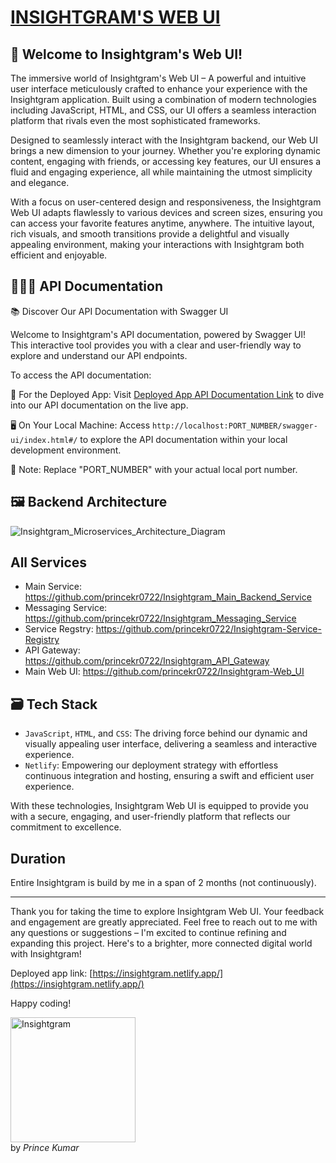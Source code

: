 # [INSIGHTGRAM'S WEB UI](https://classy-sherbet-63a565.netlify.app)

## 🚀 Welcome to Insightgram's Web UI!

The immersive world of Insightgram's Web UI – A powerful and intuitive user interface meticulously crafted to enhance your experience with the Insightgram application. Built using a combination of modern technologies including JavaScript, HTML, and CSS, our UI offers a seamless interaction platform that rivals even the most sophisticated frameworks.

Designed to seamlessly interact with the Insightgram backend, our Web UI brings a new dimension to your journey. Whether you're exploring dynamic content, engaging with friends, or accessing key features, our UI ensures a fluid and engaging experience, all while maintaining the utmost simplicity and elegance.

With a focus on user-centered design and responsiveness, the Insightgram Web UI adapts flawlessly to various devices and screen sizes, ensuring you can access your favorite features anytime, anywhere. The intuitive layout, rich visuals, and smooth transitions provide a delightful and visually appealing environment, making your interactions with Insightgram both efficient and enjoyable.

## 🧑🏻‍💻 API Documentation

📚 Discover Our API Documentation with Swagger UI

Welcome to Insightgram's API documentation, powered by Swagger UI! This interactive tool provides you with a clear and user-friendly way to explore and understand our API endpoints.

To access the API documentation:

🚀 For the Deployed App:
Visit [Deployed App API Documentation Link](https://insightgrammainbackendservice-production.up.railway.app/swagger-ui/index.html#/text) to dive into our API documentation on the live app.

🖥️ On Your Local Machine:
Access `http://localhost:PORT_NUMBER/swagger-ui/index.html#/` to explore the API documentation within your local development environment.

📌 Note: Replace "PORT_NUMBER" with your actual local port number.


## 🖼️ Backend Architecture

![Insightgram_Microservices_Architecture_Diagram](https://github.com/princekr0722/Insightgram-Web_UI/assets/112754559/6da6559e-b146-4e2d-bc07-b29536f3468d)

## All Services

- Main Service: https://github.com/princekr0722/Insightgram_Main_Backend_Service
- Messaging Service: https://github.com/princekr0722/Insightgram_Messaging_Service
- Service Regstry: https://github.com/princekr0722/Insightgram-Service-Registry
- API Gateway: https://github.com/princekr0722/Insightgram_API_Gateway
- Main Web UI: https://github.com/princekr0722/Insightgram-Web_UI

## 🗃️ Tech Stack

- `JavaScript`, `HTML`, and `CSS`: The driving force behind our dynamic and visually appealing user interface, delivering a seamless and interactive experience.
- `Netlify`: Empowering our deployment strategy with effortless continuous integration and hosting, ensuring a swift and efficient user experience.

With these technologies, Insightgram Web UI is equipped to provide you with a secure, engaging, and user-friendly platform that reflects our commitment to excellence.

## Duration

Entire Insightgram is build by me in a span of 2 months (not continuously).

<hr></hr>

Thank you for taking the time to explore Insightgram Web UI. Your feedback and engagement are greatly appreciated. Feel free to reach out to me with any questions or suggestions – I'm excited to continue refining and expanding this project. Here's to a brighter, more connected digital world with Insightgram!

Deployed app link: [https://insightgram.netlify.app/](https://insightgram.netlify.app/)

Happy coding!

<img src="https://github.com/princekr0722/Insightgram_Main_Backend_Service/assets/112754559/2980510c-f4e1-4b95-bc37-574802c65235" alt="Insightgram" width="200">
<br>by <i>Prince Kumar</i>
